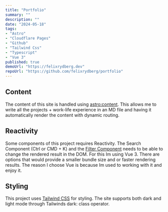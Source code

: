 ```yaml
---
title: "Portfolio"
summary: ""
description: ""
date: "2024-05-18"
tags:
- "Astro"
- "Cloudflare Pages"
- "Github"
- "Tailwind Css"
- "Typescript"
- "Vue 3"
published: true
demoUrl: "https://felixrydberg.dev"
repoUrl: "https://github.com/felixrydberg/portfolio"
---
```


## Content
The content of this site is handled using [astro:content](https://docs.astro.build/en/guides/content-collections/). This allows me to write all the projects + work-life experience in an MD file and having it automatically render the content with dynamic routing. 

## Reactivity
Some components of this project requires Reactivity. The Search Component (Ctrl or CMD + K) and the [Filter Component](/projects) needs to be able to change the rendered result in the DOM. For this Im using Vue 3. There are options that would provide a smaller bundle size and or faster rendering results. The reason I choose Vue is because Im used to working with it and enjoy it.

## Styling
This project uses [Tailwind CSS](https://tailwindcss.com/) for styling. The site supports both dark and light mode through Tailwinds dark: class operator.